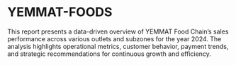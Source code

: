 # YEMMAT-FOODS
This report presents a data-driven overview of YEMMAT Food Chain’s sales performance across various outlets and subzones for the year 2024. The analysis highlights operational metrics, customer behavior, payment trends, and strategic recommendations for continuous growth and efficiency.
